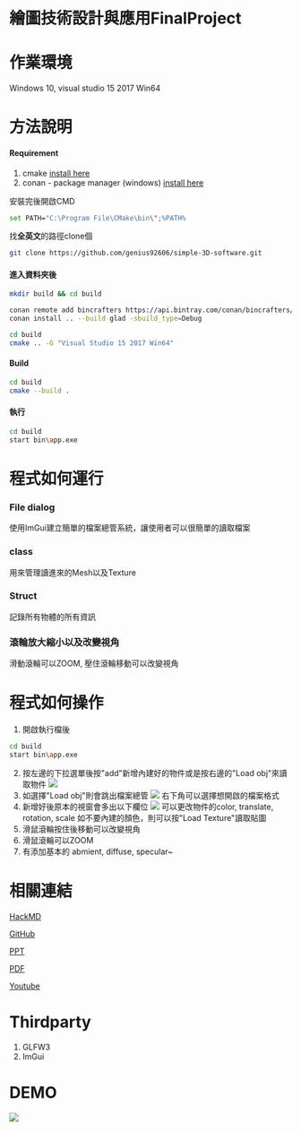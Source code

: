 
繪圖技術設計與應用FinalProject
============
作業環境
===
Windows 10, visual studio 15 2017 Win64

方法說明
====

#### Requirement
1. cmake 
[install here](https://cmake.org/download/)
2. conan - package manager (windows)
[install here](https://conan.io/)

安裝完後開啟CMD
```bash
set PATH="C:\Program File\CMake\bin\";%PATH%
```
找**全英文**的路徑clone個
```bash
git clone https://github.com/genius92606/simple-3D-software.git
```
 #### 進入資料夾後
```bash
mkdir build && cd build

conan remote add bincrafters https://api.bintray.com/conan/bincrafters/public-conan
conan install .. --build glad -sbuild_type=Debug
```
```bash
cd build
cmake .. -G "Visual Studio 15 2017 Win64"
```

#### Build
```bash
cd build
cmake --build .
```

#### 執行
```bash
cd build
start bin\app.exe
```
程式如何運行
==

### File dialog
使用ImGui建立簡單的檔案總管系統，讓使用者可以很簡單的讀取檔案


### class
用來管理讀進來的Mesh以及Texture

### Struct
記錄所有物體的所有資訊

### 滾輪放大縮小以及改變視角
滑動滾輪可以ZOOM, 壓住滾輪移動可以改變視角


程式如何操作
==

1. 開啟執行檔後
```bash
cd build
start bin\app.exe
```
2. 按左邊的下拉選單後按"add"新增內建好的物件或是按右邊的"Load obj"來讀取物件
![](https://i.imgur.com/IhAxQ4V.png)
3. 如選擇"Load obj"則會跳出檔案總管
![](https://i.imgur.com/qK1QTp2.png)
右下角可以選擇想開啟的檔案格式
4. 新增好後原本的視窗會多出以下欄位
![](https://i.imgur.com/YrwHcA6.png)
可以更改物件的color, translate, rotation, scale
如不要內建的顏色，則可以按"Load Texture"讀取貼圖
5. 滑鼠滾輪按住後移動可以改變視角
6. 滑鼠滾輪可以ZOOM
7. 有添加基本的 abmient, diffuse, specular~



相關連結
==
[HackMD](https://hackmd.io/@u1E-qvfkRYmDU27hS1T6cA/HkI7sX2RE)

[GitHub](https://github.com/genius92606/simple-3D-software)

[PPT](https://github.com/genius92606/simple-3D-software/blob/master/Final%20project.pptx)

[PDF](https://github.com/genius92606/simple-3D-software/blob/master/Final%20project.pdf)

[Youtube](https://youtu.be/wzsEwaMZtxY)


Thirdparty
==
1. GLFW3
2. ImGui


DEMO
==
![](https://i.imgur.com/cAVJojI.gif)
